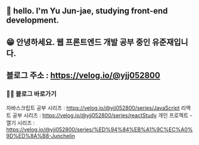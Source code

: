 ## 👋 hello. I'm Yu Jun-jae, studying front-end development. 
## 😁 안녕하세요. 웹 프론트엔드 개발 공부 중인 유준재입니다.

## **블로그 주소 :**  https://velog.io/@yjj052800
 ### 🤾‍♂️ 블로그 바로가기
 자바스크립트 공부 시리즈 : https://velog.io/@yjj052800/series/JavaScript
 리액트 공부 시리즈 : https://velog.io/@yjj052800/series/reactStudy
 개인 프로젝트 - 열기 시리즈 : https://velog.io/@yjj052800/series/%ED%94%84%EB%A1%9C%EC%A0%9D%ED%8A%B8-Junchelin
 
